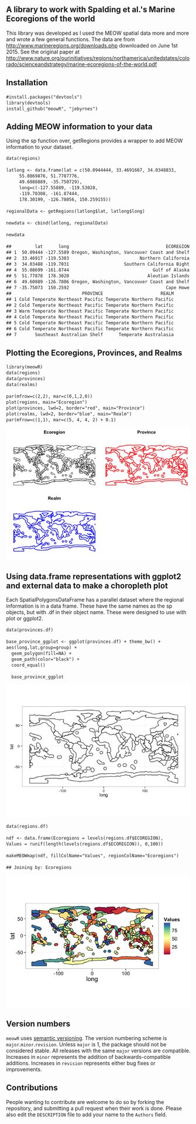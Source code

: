 A library to work with Spalding et al.'s Marine Ecoregions of the world
-----------------------------------------------------------------------

This library was developed as I used the MEOW spatial data more and more
and wrote a few general functions. The data are from
<http://www.marineregions.org/downloads.php> downloaded on June 1st
2015. See the original paper at
<http://www.nature.org/ourinitiatives/regions/northamerica/unitedstates/colorado/scienceandstrategy/marine-ecoregions-of-the-world.pdf>

Installation
------------

    #install.packages("devtools")
    library(devtools)
    install_github("meowR", "jebyrnes")

Adding MEOW information to your data
------------------------------------

Using the sp function over, getRegions provides a wrapper to add MEOW
information to your dataset.

    data(regions)

    latlong <- data.frame(lat = c(50.0944444, 33.4691667, 34.0348833, 
         55.0869876, 51.7787776, 
         49.6088889, -35.750729),
         long=c(-127.55889, -119.53028, 
         -119.70308, -161.87444, 
         178.30199, -126.78056, 150.259155))
         
    regionalData <- getRegions(latlong$lat, latlong$long)

    newdata <- cbind(latlong, regionalData)

    newdata

    ##         lat      long                                     ECOREGION
    ## 1  50.09444 -127.5589 Oregon, Washington, Vancouver Coast and Shelf
    ## 2  33.46917 -119.5303                           Northern California
    ## 3  34.03488 -119.7031                     Southern California Bight
    ## 4  55.08699 -161.8744                                Gulf of Alaska
    ## 5  51.77878  178.3020                              Aleutian Islands
    ## 6  49.60889 -126.7806 Oregon, Washington, Vancouver Coast and Shelf
    ## 7 -35.75073  150.2592                                     Cape Howe
    ##                           PROVINCE                      REALM
    ## 1 Cold Temperate Northeast Pacific Temperate Northern Pacific
    ## 2 Cold Temperate Northeast Pacific Temperate Northern Pacific
    ## 3 Warm Temperate Northeast Pacific Temperate Northern Pacific
    ## 4 Cold Temperate Northeast Pacific Temperate Northern Pacific
    ## 5 Cold Temperate Northeast Pacific Temperate Northern Pacific
    ## 6 Cold Temperate Northeast Pacific Temperate Northern Pacific
    ## 7       Southeast Australian Shelf      Temperate Australasia

Plotting the Ecoregions, Provinces, and Realms
----------------------------------------------

    library(meowR)
    data(regions)
    data(provinces)
    data(realms)

    par(mfrow=c(2,2), mar=c(0,1,2,0))
    plot(regions, main="Ecoregion")
    plot(provinces, lwd=2, border="red", main="Province")
    plot(realms, lwd=2, border="blue", main="Realm")
    par(mfrow=c(1,1), mar=c(5, 4, 4, 2) + 0.1)

![](README_files/figure-markdown_strict/unnamed-chunk-4-1.png)

Using data.frame representations with ggplot2 and external data to make a choropleth plot
-----------------------------------------------------------------------------------------

Each SpatialPolygonsDataFrame has a parallel dataset where the regional
information is in a data frame. These have the same names as the sp
objects, but with .df in their object name. These were designed to use
with plot or ggplot2.

    data(provinces.df) 
     
    base_province_ggplot <- ggplot(provinces.df) + theme_bw() +
    aes(long,lat,group=group) + 
      geom_polygon(fill=NA) +
      geom_path(color="black") +
      coord_equal() 
      
      base_province_ggplot

![](README_files/figure-markdown_strict/unnamed-chunk-5-1.png)

    data(regions.df)

    ndf <- data.frame(Ecoregions = levels(regions.df$ECOREGION), 
    Values = runif(length(levels(regions.df$ECOREGION)), 0,100))

    makeMEOWmap(ndf, fillColName="Values", regionColName="Ecoregions")

    ## Joining by: Ecoregions

![](README_files/figure-markdown_strict/unnamed-chunk-6-1.png)

Version numbers
---------------

`meowR` uses [semantic versioning](http://semver.org/). The version
numbering scheme is `major`.`minor`.`revision`. Unless `major` is 1, the
package should not be considered stable. All releases with the same
`major` versions are compatible. Increases in `minor` represents the
addition of backwards-compatible additions. Increases in `revision`
represents either bug fixes or improvements.

Contributions
-------------

People wanting to contribute are welcome to do so by forking the
repository, and submitting a pull request when their work is done.
Please also edit the `DESCRIPTION` file to add your name to the
`Authors` field.
